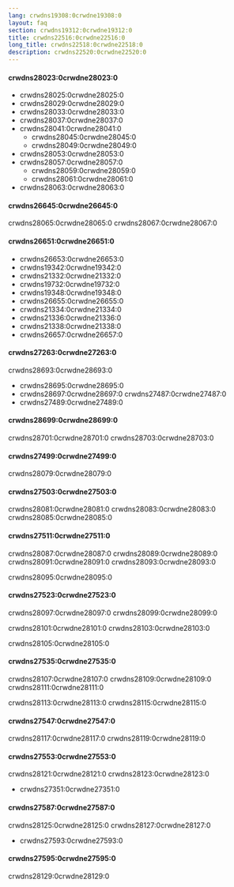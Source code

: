 ```yaml
---
lang: crwdns19308:0crwdne19308:0
layout: faq
section: crwdns19312:0crwdne19312:0
title: crwdns22516:0crwdne22516:0
long_title: crwdns22518:0crwdne22518:0
description: crwdns22520:0crwdne22520:0
---
```


#### crwdns28023:0crwdne28023:0
- crwdns28025:0crwdne28025:0
- crwdns28029:0crwdne28029:0
- crwdns28033:0crwdne28033:0
- crwdns28037:0crwdne28037:0
- crwdns28041:0crwdne28041:0
    - crwdns28045:0crwdne28045:0
    - crwdns28049:0crwdne28049:0
- crwdns28053:0crwdne28053:0
- crwdns28057:0crwdne28057:0
    - crwdns28059:0crwdne28059:0
    - crwdns28061:0crwdne28061:0
- crwdns28063:0crwdne28063:0

#### crwdns26645:0crwdne26645:0
crwdns28065:0crwdne28065:0 crwdns28067:0crwdne28067:0

#### crwdns26651:0crwdne26651:0
- crwdns26653:0crwdne26653:0
- crwdns19342:0crwdne19342:0
- crwdns21332:0crwdne21332:0
- crwdns19732:0crwdne19732:0
- crwdns19348:0crwdne19348:0
- crwdns26655:0crwdne26655:0
- crwdns21334:0crwdne21334:0
- crwdns21336:0crwdne21336:0
- crwdns21338:0crwdne21338:0
- crwdns26657:0crwdne26657:0

#### crwdns27263:0crwdne27263:0
crwdns28693:0crwdne28693:0
- crwdns28695:0crwdne28695:0
- crwdns28697:0crwdne28697:0 crwdns27487:0crwdne27487:0
- crwdns27489:0crwdne27489:0

#### crwdns28699:0crwdne28699:0
crwdns28701:0crwdne28701:0 crwdns28703:0crwdne28703:0

#### crwdns27499:0crwdne27499:0
crwdns28079:0crwdne28079:0

#### crwdns27503:0crwdne27503:0
crwdns28081:0crwdne28081:0 crwdns28083:0crwdne28083:0 crwdns28085:0crwdne28085:0

#### crwdns27511:0crwdne27511:0
crwdns28087:0crwdne28087:0 crwdns28089:0crwdne28089:0 crwdns28091:0crwdne28091:0 crwdns28093:0crwdne28093:0

crwdns28095:0crwdne28095:0

#### crwdns27523:0crwdne27523:0
crwdns28097:0crwdne28097:0 crwdns28099:0crwdne28099:0

crwdns28101:0crwdne28101:0 crwdns28103:0crwdne28103:0

crwdns28105:0crwdne28105:0

#### crwdns27535:0crwdne27535:0
crwdns28107:0crwdne28107:0 crwdns28109:0crwdne28109:0 crwdns28111:0crwdne28111:0

crwdns28113:0crwdne28113:0 crwdns28115:0crwdne28115:0

#### crwdns27547:0crwdne27547:0
crwdns28117:0crwdne28117:0 crwdns28119:0crwdne28119:0

#### crwdns27553:0crwdne27553:0
crwdns28121:0crwdne28121:0 crwdns28123:0crwdne28123:0
- crwdns27351:0crwdne27351:0

#### crwdns27587:0crwdne27587:0
crwdns28125:0crwdne28125:0 crwdns28127:0crwdne28127:0
- crwdns27593:0crwdne27593:0

#### crwdns27595:0crwdne27595:0
crwdns28129:0crwdne28129:0
